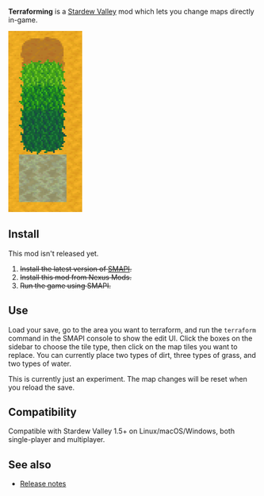 ﻿**Terraforming** is a [Stardew Valley](http://stardewvalley.net/) mod which lets you change maps
directly in-game.

![](screenshot.png)

## Install
This mod isn't released yet.

1. ~~Install the latest version of [SMAPI](https://smapi.io).~~
2. ~~Install this mod from Nexus Mods.~~
3. ~~Run the game using SMAPI.~~

## Use
Load your save, go to the area you want to terraform, and run the `terraform` command in the SMAPI
console to show the edit UI. Click the boxes on the sidebar to choose the tile type, then click on
the map tiles you want to replace. You can currently place two types of dirt, three types of grass,
and two types of water.

This is currently just an experiment. The map changes will be reset when you reload the save.

## Compatibility
Compatible with Stardew Valley 1.5+ on Linux/macOS/Windows, both single-player and multiplayer.

## See also
* [Release notes](release-notes.md)
